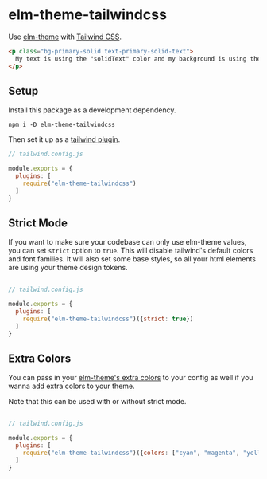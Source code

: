 # elm-theme-tailwindcss

Use [elm-theme](https://package.elm-lang.org/packages/georgesboris/elm-theme/latest/) with [Tailwind CSS](https://tailwindcss.com/).

```html
<p class="bg-primary-solid text-primary-solid-text">
  My text is using the "solidText" color and my background is using the "solid" color of the primary colorset.
</p>
```

## Setup

Install this package as a development dependency.

```
npm i -D elm-theme-tailwindcss
```

Then set it up as a [tailwind plugin](https://tailwindcss.com/docs/plugins).

```js
// tailwind.config.js

module.exports = {
  plugins: [
    require("elm-theme-tailwindcss")
  ]
}
```

## Strict Mode

If you want to make sure your codebase can only use elm-theme values, you can set `strict` option to `true`. This will disable tailwind's default colors and font families. It will also set some base styles, so all your html elements are using your theme design tokens.

```js
  
// tailwind.config.js

module.exports = {
  plugins: [
    require("elm-theme-tailwindcss")({strict: true})
  ]
}
```

## Extra Colors

You can pass in your [elm-theme's extra colors](https://package.elm-lang.org/packages/georgesboris/elm-theme/1.0.0/Theme#withExtraValues) to your config as well if you wanna add extra colors to your theme.

Note that this can be used with or without strict mode.

```js
  
// tailwind.config.js

module.exports = {
  plugins: [
    require("elm-theme-tailwindcss")({colors: ["cyan", "magenta", "yellow", "black"]})
  ]
}
```
